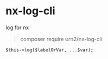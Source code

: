 # nx-log-cli

log for nx


> composer require urn2/nx-log-cli

```
$this->log($labelOrVar, ...$var);
```